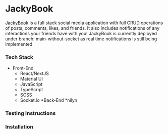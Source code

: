 # JackyBook

[JackyBook](https://jackybook.vercel.app/) is a full stack social media application with full CRUD operations of posts, comments, likes, and friends. It also includes notifications of any interactions your friends have with you!
JackyBook is currently deployed under branch: main-without-socket as real time notifications is still being implemented 

### Tech Stack
* Front-End
  * React/NextJS
  * Material UI
  * JavaScript
  * TypeScript
  * SCSS
  * Socket.io
*Back-End
 *nilyn
### Testing Instructions

### Installation 
